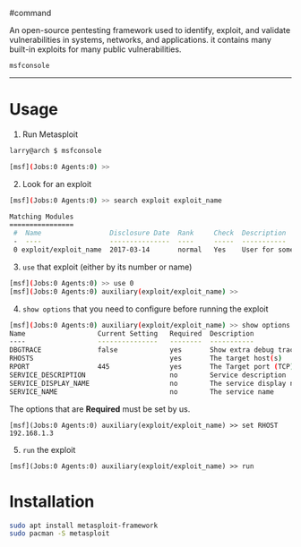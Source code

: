 #command 

An open-source pentesting framework used to identify, exploit, and validate vulnerabilities in systems, networks, and applications. it contains many built-in exploits for many public vulnerabilities.

```
msfconsole
```
---
# Usage
1. Run Metasploit
```bash
larry@arch $ msfconsole

[msf](Jobs:0 Agents:0) >>
```
2. Look for an exploit
```bash
[msf](Jobs:0 Agents:0) >> search exploit exploit_name

Matching Modules
================
 #  Name                 Disclosure Date  Rank     Check  Description
 -  ----                 ---------------  ----     -----  -----------
 0 exploit/exploit_name  2017-03-14       normal   Yes    User for something
```
3. `use` that exploit (either by its number or name)
```bash
[msf](Jobs:0 Agents:0) >> use 0
[msf](Jobs:0 Agents:0) auxiliary(exploit/exploit_name) >>
```
4. `show options` that you need to configure before running the exploit
```bash
[msf](Jobs:0 Agents:0) auxiliary(exploit/exploit_name) >> show options
Name                  Current Setting   Required  Description
----                  ---------------   --------  -----------
DBGTRACE              false             yes       Show extra debug trace info
RHOSTS                                  yes       The target host(s)
RPORT                 445               yes       The Target port (TCP)
SERVICE_DESCRIPTION                     no        Service description 
SERVICE_DISPLAY_NAME                    no        The service display name
SERVICE_NAME                            no        The service name
```
The options that are **Required** must be set by us.
```
[msf](Jobs:0 Agents:0) auxiliary(exploit/exploit_name) >> set RHOST 192.168.1.3
```
5. `run` the exploit
```
[msf](Jobs:0 Agents:0) auxiliary(exploit/exploit_name) >> run
```
# Installation
```bash
sudo apt install metasploit-framework
sudo pacman -S metasploit
```